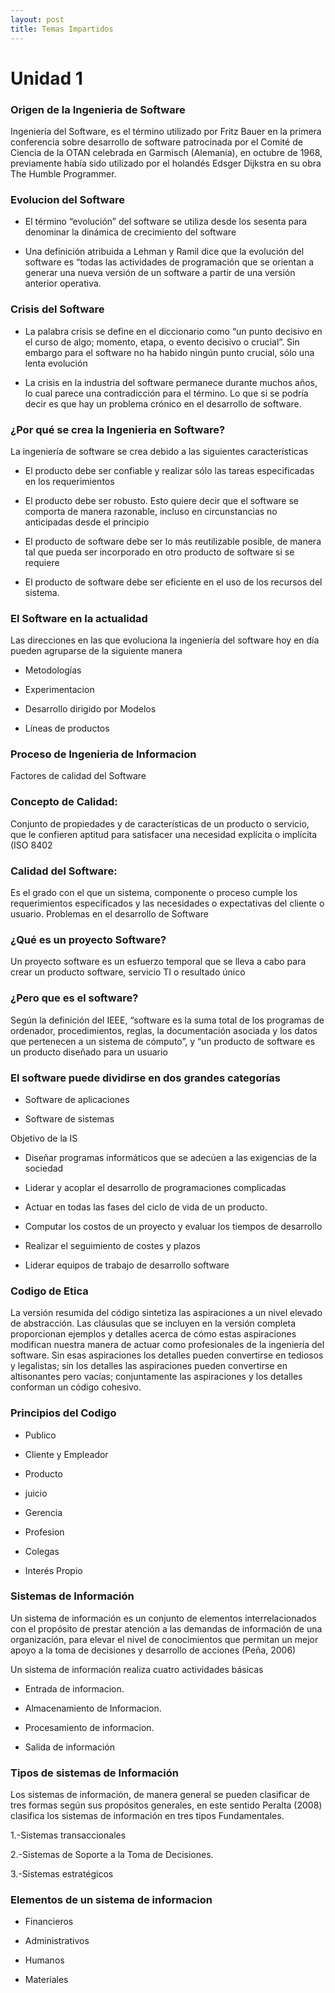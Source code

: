 ```yaml
---
layout: post
title: Temas Impartidos 
---
```


# Unidad 1 

### Origen de la Ingenieria de Software
Ingeniería del Software, es el término utilizado por Fritz Bauer en la primera conferencia sobre desarrollo de software patrocinada por el Comité de Ciencia de la OTAN celebrada en Garmisch (Alemania), en octubre de 1968, previamente había sido utilizado por el holandés Edsger Dijkstra en su obra The Humble Programmer.

### Evolucion del Software
* El término “evolución” del software se utiliza desde los sesenta para denominar la dinámica de crecimiento del software

* Una definición atribuida a Lehman y Ramil dice que la evolución del software es “todas las actividades de programación que se orientan a generar una nueva versión de un software a partir de una versión anterior operativa.

### Crisis del Software
* La palabra crisis se define en el diccionario como “un punto decisivo en el curso de algo; momento, etapa, o evento decisivo o crucial”. Sin embargo para el software no ha habido ningún punto crucial, sólo una lenta evolución

* La crisis en la industria del software permanece durante muchos años, lo cual parece una contradicción para el término. Lo que si se podría decir es que hay un problema crónico en el desarrollo de software.

### ¿Por qué se crea la Ingenieria en Software?
La ingeniería de software se crea debido a las siguientes características

* El producto debe ser confiable y realizar sólo las tareas especificadas en los requerimientos

* El producto debe ser robusto. Esto quiere decir que el software se comporta de manera razonable, incluso en circunstancias no anticipadas desde el principio

* El producto de software debe ser lo más reutilizable posible, de manera tal que pueda ser incorporado en otro producto de software si se requiere

* El producto de software debe ser eficiente en el uso de los recursos del sistema.

### El Software en la actualidad
Las direcciones en las que evoluciona la ingeniería del software hoy en día pueden agruparse de la siguiente manera

* Metodologías

* Experimentacion

* Desarrollo dirigido por Modelos

* Líneas de productos

###  Proceso de Ingenieria de Informacion
Factores de calidad del Software

### Concepto de Calidad: 
Conjunto de propiedades y de características de un producto o servicio, que le confieren aptitud para satisfacer una necesidad explícita o implícita (ISO 8402

### Calidad del Software: 
Es el grado con el que un sistema, componente o proceso cumple los requerimientos especificados y las necesidades o expectativas del cliente o usuario. Problemas en el desarrollo de Software

### ¿Qué es un proyecto Software?
Un proyecto software es un esfuerzo temporal que se lleva a cabo para crear un producto software, servicio TI o resultado único

### ¿Pero que es el software?

Según la definición del IEEE, “software es la suma total de los programas de ordenador, procedimientos, reglas, la documentación asociada y los datos que pertenecen a un sistema de cómputo”, y “un producto de software es un producto diseñado para un usuario

### El software puede dividirse en dos grandes categorías

* Software de aplicaciones

* Software de sistemas

Objetivo de la IS
* Diseñar programas informáticos que se adecúen a las exigencias de la sociedad

* Liderar y acoplar el desarrollo de programaciones complicadas

* Actuar en todas las fases del ciclo de vida de un producto.

* Computar los costos de un proyecto y evaluar los tiempos de desarrollo

* Realizar el seguimiento de costes y plazos

* Liderar equipos de trabajo de desarrollo software

### Codigo de Etica
La versión resumida del código sintetiza las aspiraciones a un nivel elevado de abstracción. Las cláusulas que se incluyen en la versión completa proporcionan ejemplos y detalles acerca de cómo estas aspiraciones modifican nuestra manera de actuar como profesionales de la ingeniería del software. Sin esas aspiraciones los detalles pueden convertirse en tediosos y legalistas; sin los detalles las aspiraciones pueden convertirse en altisonantes pero vacías; conjuntamente las aspiraciones y los detalles conforman un código cohesivo.

### Principios del Codigo
* Publico

* Cliente y Empleador

* Producto

* juicio

* Gerencia

* Profesion

* Colegas

* Interés Propio

### Sistemas de Información
Un sistema de información es un conjunto de elementos interrelacionados con el propósito de prestar atención a las demandas de información de una organización, para elevar el nivel de conocimientos que permitan un mejor apoyo a la toma de decisiones y desarrollo de acciones (Peña, 2006)

Un sistema de información realiza cuatro actividades básicas

* Entrada de informacion.

* Almacenamiento de Informacion.

* Procesamiento de informacion.

* Salida de información

### Tipos de sistemas de Información
Los sistemas de información, de manera general se pueden clasificar de tres formas según sus propósitos generales, en este sentido Peralta (2008) clasifica los sistemas de información en tres tipos Fundamentales.

1.-Sistemas transaccionales

2.-Sistemas de Soporte a la Toma de Decisiones.

3.-Sistemas estratégicos

### Elementos de un sistema de informacion
* Financieros

* Administrativos

* Humanos

* Materiales
